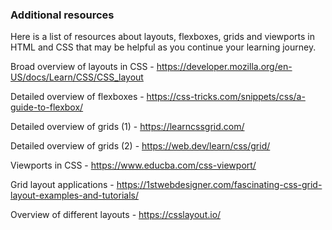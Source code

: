 ### Additional resources

Here is a list of resources about layouts, flexboxes, grids and viewports in HTML and CSS that may be helpful as you continue your learning journey.

Broad overview of layouts in CSS - https://developer.mozilla.org/en-US/docs/Learn/CSS/CSS_layout

Detailed overview of flexboxes - https://css-tricks.com/snippets/css/a-guide-to-flexbox/

Detailed overview of grids (1) - https://learncssgrid.com/

Detailed overview of grids (2) - https://web.dev/learn/css/grid/

Viewports in CSS - https://www.educba.com/css-viewport/

Grid layout applications - https://1stwebdesigner.com/fascinating-css-grid-layout-examples-and-tutorials/

Overview of different layouts - https://csslayout.io/
